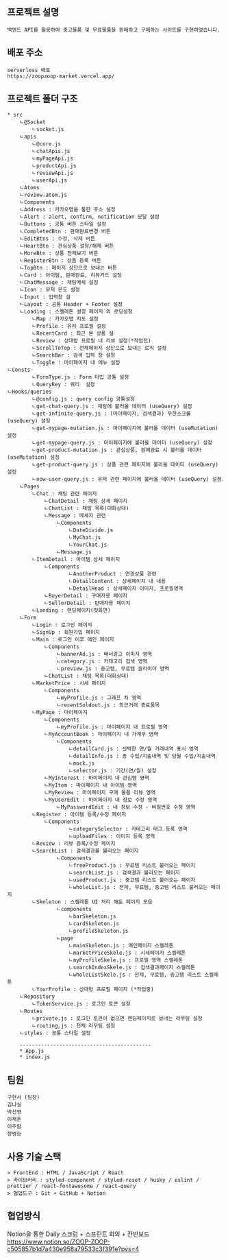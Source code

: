 ## 프로젝트 설명

    백엔드 API를 활용하여 중고물품 및 무료물품을 판매하고 구매하는 사이트를 구현하였습니다.

## 배포 주소

    serverless 배포
    https://zoopzoop-market.vercel.app/

## 프로젝트 폴더 구조

    * src
    	ㄴ@Socket
            ㄴsocket.js
        ㄴapis
            ㄴ@core.js
            ㄴchatApis.js
            ㄴmyPageApi.js
            ㄴproductApi.js
            ㄴreviewApi.js
            ㄴuserApi.js	   
        ㄴAtoms
		ㄴreview.atom.js
        ㄴComponents
	    ㄴAddress : 카카오맵을 통한 주소 설정
	    ㄴAlert : alert, confirm, notification 모달 설정
	    ㄴButtons : 공통 버튼 스타일 설정
		ㄴCompletedBtn : 판매완료변경 버튼
		ㄴEditBtns : 수정, 삭제 버튼
		ㄴHeartBtn : 관심상품 설정/해제 버튼
		ㄴMoreBtn : 상품 전체보기 버튼
		ㄴRegisterBtn : 상품 등록 버튼
		ㄴTopBtn : 페이지 상단으로 보내는 버튼
	    ㄴCard : 아이템, 판매완료, 리뷰카드 설정
	    ㄴChatMessage : 채팅메세 설정
	    ㄴIcon : 유저 온도 설정
	    ㄴInput : 입력창 설
	    ㄴLayout : 공통 Header + Footer 설정	    
	    ㄴLoading : 스켈레톤 설정 페이지 외 로딩설정	    
            ㄴMap : 카카오맵 지도 설정
            ㄴProfile : 유저 프로필 설정
            ㄴRecentCard : 최근 본 상품 설
            ㄴReview : 상대방 프로필 내 리뷰 설정(*작업전)
            ㄴScrollToTop : 전체페이지 상단으로 보내는 로직 설정
            ㄴSearchBar : 검색 입력 창 설정
            ㄴToggle : 마이페이지 내 메뉴 설정
	ㄴConsts
            ㄴFormType.js : Form 타입 공통 설정
            ㄴQueryKey : 쿼리  설정    
	ㄴHooks/queries
            ㄴ@config.js : query config 공통설정
            ㄴget-chat-query.js : 채팅에 불러올 데이터 (useQuery) 설정
            ㄴget-infinite-query.js : (마이페이지, 검색결과) 무한스크롤 (useQuery) 설정
            ㄴget-mypage-mutation.js : 마이페이지에 불러올 데이터 (useMutation) 설정
            ㄴget-mypage-query.js : 마이페이지에 불러올 데이터 (useQuery) 설정
            ㄴget-product-mutation.js : 관심상품, 판매완료 시 불러올 데이터 (useMutation) 설정
            ㄴget-product-query.js : 상품 관련 페이지에 불러올 데이터 (useQuery) 설정
            ㄴnow-user-query.js : 유저 관련 페이지에 불러올 데이터 (useQuery) 설정	    
        ㄴPages
            ㄴChat : 채팅 관련 페이지
                ㄴChatDetail : 채팅 상세 페이지
                ㄴChatList : 채팅 목록(대화상대)
                ㄴMessage : 메세지 관련
                    ㄴComponents
                    	ㄴDateDivide.js
                    	ㄴMyChat.js   
                    	ㄴYourChat.js
                    ㄴMessage.js
            ㄴItemDetail : 아이템 상세 페이지	    
                ㄴComponents
                    	ㄴAnotherProduct : 연관상품 관련
                    	ㄴDetailContent : 상세페이지 내 내용
                    	ㄴDetailHead : 상세페이지 이미지, 프로필영역
                ㄴBuyerDetail : 구매자용 페이지
                ㄴSellerDetail : 판매자용 페이지
            ㄴLanding : 랜딩페이지(첫화면)
		ㄴForm 
			ㄴLogin : 로그인 페이지
			ㄴSignUp : 회원가입 페이지
            ㄴMain : 로그인 이후 메인 페이지
                ㄴComponents
                    ㄴbannerAd.js : 배너광고 이미지 영역
                    ㄴcategory.js : 카테고리 검색 영역
                    ㄴpreview.js : 중고템, 무료템 슬라이더 영역
                ㄴChatList : 채팅 목록(대화상대)
            ㄴMarketPrice : 시세 페이지
                ㄴComponents
                    ㄴmyProfile.js : 그래프 차 영역
                    ㄴrecentSoldout.js : 최근거래 종료품목
            ㄴMyPage : 마이페이지 
                ㄴComponents
                    ㄴmyProfile.js : 마이페이지 내 프로필 영역
                ㄴMyAccountBook : 마이페이지 내 가계부 영역
                    ㄴComponents
                    	ㄴdetailCard.js : 선택한 연/월 거래내역 표시 영역
                    	ㄴdetailInfo.js : 총 수입/지출내역 및 당월 수입/지출내역
                    	ㄴmock.js
                    	ㄴselector.js : 기간(연/월) 설정
                ㄴMyInterest : 마이페이지 내 관심템 영역
                ㄴMyItem : 마이페이지 내 아이템 영역
                ㄴMyReview : 마이페이지 구매 물품 리뷰 영역
                ㄴMyUserEdit : 마이페이지 내 정보 수정 영역
                    ㄴMyPasswordEdit : 내 정보 수정 - 비밀번호 수정 영역
            ㄴRegister : 아이템 등록/수정 페이지
                ㄴComponents
                    	ㄴcategorySelector : 카테고리 태그 등록 영역
                    	ㄴuploadFiles : 이미지 등록 영역
            ㄴReview : 리뷰 등록/수정 페이지			
            ㄴSearchList : 검색결과를 불러오는 페이지
                    ㄴComponents
                    	ㄴfreeProduct.js : 무료템 리스트 불러오는 페이지 
                    	ㄴsearchList.js : 검색결과 불러오는 페이지
                    	ㄴusedProduct.js : 중고템 리스트 불러오는 페이지
                    	ㄴwholeList.js : 전체, 무료템, 중고템 리스트 불러오는 페이지
            ㄴSkeleton : 스켈레톤 UI 처리 해둔 페이지 모음
                    ㄴcomponents
                    	ㄴbarSkeleton.js  
                    	ㄴcardSkeleton.js 
                    	ㄴprofileSkeleton.js 
                    ㄴpage
                    	ㄴmainSkeleton.js : 메인페이지 스켈레톤  
                    	ㄴmarketPriceSkele.js : 시세페이지 스켈레톤 
                    	ㄴmyProfileSkele.js : 프로필 영역 스켈레톤 
                    	ㄴsearchIndexSkele.js : 검색결과페이지 스켈레톤 
                    	ㄴwholeListSkele.js : 전체, 무료템, 중고템 리스트 스켈레톤 
            ㄴYourProfile : 상대방 프로필 페이지 (*작업중)
        ㄴRepository
            ㄴTokenService.js : 로그인 토큰 설정 
        ㄴRoutes
            ㄴprivate.js : 로그인 토큰이 없으면 랜딩페이지로 보내는 라우팅 설정
            ㄴrouting.js : 전체 라우팅 설정
        ㄴstyles : 공통 스타일 설정

        -------------------------------------------
        * App.js
        * index.js

## 팀원

    구현서 (팀장)
    김나실
    박선영
    이재훈
    이주람
    장영승

## 사용 기술 스택

    > FrontEnd : HTML / JavaScript / React
    > 라이브러리 : styled-component / styled-reset / husky / eslint / prettier / react-fontawesome / react-query
    > 협업도구 : Git + GitHub + Notion


## 협업방식

Notion을 통한 Daily 스크럼 + 스프린트 회의 + 칸반보드
  https://www.notion.so/ZOOP-ZOOP-c505857b1d7a430e958a79533c3f391e?pvs=4
